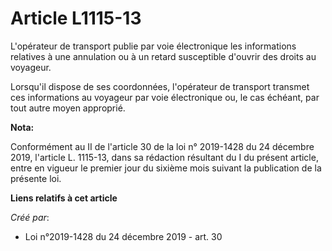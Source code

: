 # Article L1115-13

L'opérateur de transport publie par voie électronique les informations relatives à une annulation ou à un retard susceptible
d'ouvrir des droits au voyageur.

Lorsqu'il dispose de ses coordonnées, l'opérateur de transport transmet ces informations au voyageur par voie électronique
ou, le cas échéant, par tout autre moyen approprié.

**Nota:**

Conformément au II de l'article 30 de la loi n° 2019-1428 du 24 décembre 2019, l'article L. 1115-13, dans sa rédaction
résultant du I du présent article, entre en vigueur le premier jour du sixième mois suivant la publication de la présente
loi.

**Liens relatifs à cet article**

_Créé par_:

  - Loi n°2019-1428 du 24 décembre 2019 - art. 30

